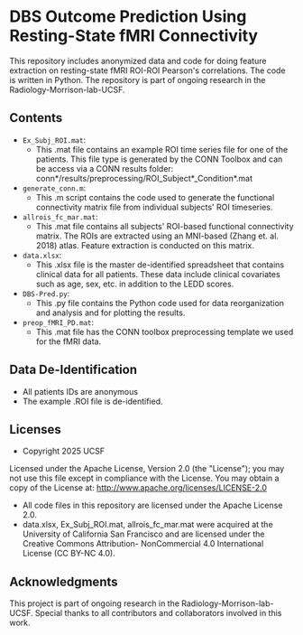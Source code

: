 # DBS Outcome Prediction Using Resting-State fMRI Connectivity

This repository includes anonymized data and code for doing feature extraction on resting-state fMRI ROI-ROI Pearson's correlations. The code is written in Python. The repository is part of ongoing research in the Radiology-Morrison-lab-UCSF.

## Contents

* `Ex_Subj_ROI.mat`:
   * This .mat file contains an example ROI time series file for one of the patients. This file type is generated by the CONN Toolbox and can be access via a CONN results folder: conn*/results/preprocessing/ROI_Subject*_Condition*.mat
 * `generate_conn.m`:
   * This .m script contains the code used to generate the functional connectivity matrix file from individual subjects' ROI timeseries.
* `allrois_fc_mar.mat`:
  * This .mat file contains all subjects' ROI-based functional connectivity matrix. The ROIs are extracted using an MNI-based (Zhang et. al. 2018) atlas. Feature extraction is conducted on this matrix.
* `data.xlsx`:
   * This .xlsx file is the master de-identified spreadsheet that contains clinical data for all patients. These data include clinical covariates such as age, sex, etc. in addition to the LEDD scores.
* `DBS-Pred.py`:
   * This .py file contains the Python code used for data reorganization and analysis and for plotting the results.
* `preop_fMRI_PD.mat`:
   * This .mat file has the CONN toolbox preprocessing template we used for the fMRI data.

## Data De-Identification

* All patients IDs are anonymous 
* The example .ROI file is de-identified.

## Licenses

* Copyright 2025 UCSF

Licensed under the Apache License, Version 2.0 (the "License"); you may not use this file except in compliance with the License. You may obtain a copy of the License at:
http://www.apache.org/licenses/LICENSE-2.0

* All code files in this repository are licensed under the Apache License 2.0.
* data.xlsx, Ex_Subj_ROI.mat, allrois_fc_mar.mat were acquired at the University of California San Francisco and are licensed under the Creative Commons Attribution-   NonCommercial 4.0 International License (CC BY-NC 4.0).

## Acknowledgments

This project is part of ongoing research in the Radiology-Morrison-lab-UCSF. Special thanks to all contributors and collaborators involved in this work.
